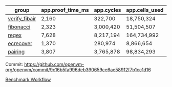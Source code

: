| group | app.proof_time_ms | app.cycles | app.cells_used | leaf.proof_time_ms | leaf.cycles | leaf.cells_used |
| -- | -- | -- | -- | -- | -- | -- |
| [verify_fibair](https://github.com/openvm-org/openvm/blob/benchmark-results/benchmarks-pr/1963/verify_fibair-9c16b5fa996deb390659ce6ae58912f7b1cc1d16.md) | 2,160 |  322,700 |  18,750,324 |- | - | - |
| [fibonacci](https://github.com/openvm-org/openvm/blob/benchmark-results/benchmarks-pr/1963/fibonacci-9c16b5fa996deb390659ce6ae58912f7b1cc1d16.md) | 2,323 |  3,000,420 |  51,504,507 |- | - | - |
| [regex](https://github.com/openvm-org/openvm/blob/benchmark-results/benchmarks-pr/1963/regex-9c16b5fa996deb390659ce6ae58912f7b1cc1d16.md) | 7,628 |  8,217,194 |  164,734,992 |- | - | - |
| [ecrecover](https://github.com/openvm-org/openvm/blob/benchmark-results/benchmarks-pr/1963/ecrecover-9c16b5fa996deb390659ce6ae58912f7b1cc1d16.md) | 1,370 |  280,974 |  8,866,654 |- | - | - |
| [pairing](https://github.com/openvm-org/openvm/blob/benchmark-results/benchmarks-pr/1963/pairing-9c16b5fa996deb390659ce6ae58912f7b1cc1d16.md) | 3,807 |  3,765,878 |  98,834,293 |- | - | - |


Commit: https://github.com/openvm-org/openvm/commit/9c16b5fa996deb390659ce6ae58912f7b1cc1d16

[Benchmark Workflow](https://github.com/openvm-org/openvm/actions/runs/16920028421)
